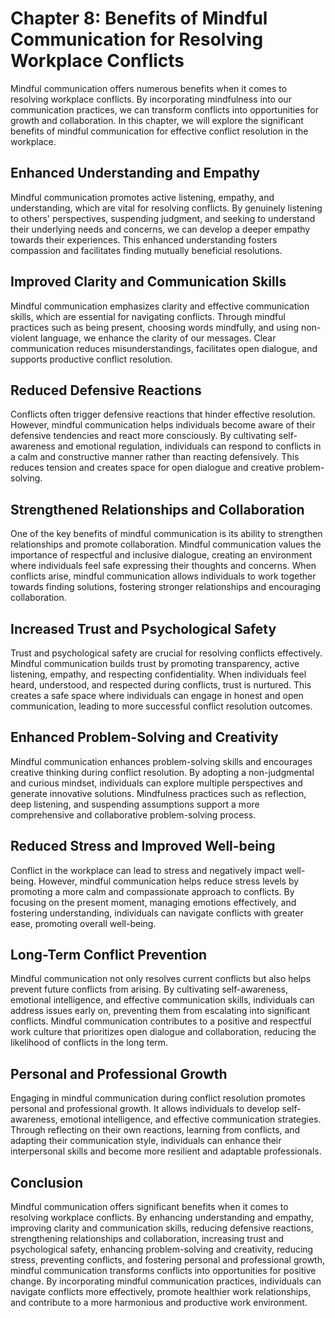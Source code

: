 Chapter 8: Benefits of Mindful Communication for Resolving Workplace Conflicts
==============================================================================

Mindful communication offers numerous benefits when it comes to resolving workplace conflicts. By incorporating mindfulness into our communication practices, we can transform conflicts into opportunities for growth and collaboration. In this chapter, we will explore the significant benefits of mindful communication for effective conflict resolution in the workplace.

Enhanced Understanding and Empathy
----------------------------------

Mindful communication promotes active listening, empathy, and understanding, which are vital for resolving conflicts. By genuinely listening to others' perspectives, suspending judgment, and seeking to understand their underlying needs and concerns, we can develop a deeper empathy towards their experiences. This enhanced understanding fosters compassion and facilitates finding mutually beneficial resolutions.

Improved Clarity and Communication Skills
-----------------------------------------

Mindful communication emphasizes clarity and effective communication skills, which are essential for navigating conflicts. Through mindful practices such as being present, choosing words mindfully, and using non-violent language, we enhance the clarity of our messages. Clear communication reduces misunderstandings, facilitates open dialogue, and supports productive conflict resolution.

Reduced Defensive Reactions
---------------------------

Conflicts often trigger defensive reactions that hinder effective resolution. However, mindful communication helps individuals become aware of their defensive tendencies and react more consciously. By cultivating self-awareness and emotional regulation, individuals can respond to conflicts in a calm and constructive manner rather than reacting defensively. This reduces tension and creates space for open dialogue and creative problem-solving.

Strengthened Relationships and Collaboration
--------------------------------------------

One of the key benefits of mindful communication is its ability to strengthen relationships and promote collaboration. Mindful communication values the importance of respectful and inclusive dialogue, creating an environment where individuals feel safe expressing their thoughts and concerns. When conflicts arise, mindful communication allows individuals to work together towards finding solutions, fostering stronger relationships and encouraging collaboration.

Increased Trust and Psychological Safety
----------------------------------------

Trust and psychological safety are crucial for resolving conflicts effectively. Mindful communication builds trust by promoting transparency, active listening, empathy, and respecting confidentiality. When individuals feel heard, understood, and respected during conflicts, trust is nurtured. This creates a safe space where individuals can engage in honest and open communication, leading to more successful conflict resolution outcomes.

Enhanced Problem-Solving and Creativity
---------------------------------------

Mindful communication enhances problem-solving skills and encourages creative thinking during conflict resolution. By adopting a non-judgmental and curious mindset, individuals can explore multiple perspectives and generate innovative solutions. Mindfulness practices such as reflection, deep listening, and suspending assumptions support a more comprehensive and collaborative problem-solving process.

Reduced Stress and Improved Well-being
--------------------------------------

Conflict in the workplace can lead to stress and negatively impact well-being. However, mindful communication helps reduce stress levels by promoting a more calm and compassionate approach to conflicts. By focusing on the present moment, managing emotions effectively, and fostering understanding, individuals can navigate conflicts with greater ease, promoting overall well-being.

Long-Term Conflict Prevention
-----------------------------

Mindful communication not only resolves current conflicts but also helps prevent future conflicts from arising. By cultivating self-awareness, emotional intelligence, and effective communication skills, individuals can address issues early on, preventing them from escalating into significant conflicts. Mindful communication contributes to a positive and respectful work culture that prioritizes open dialogue and collaboration, reducing the likelihood of conflicts in the long term.

Personal and Professional Growth
--------------------------------

Engaging in mindful communication during conflict resolution promotes personal and professional growth. It allows individuals to develop self-awareness, emotional intelligence, and effective communication strategies. Through reflecting on their own reactions, learning from conflicts, and adapting their communication style, individuals can enhance their interpersonal skills and become more resilient and adaptable professionals.

Conclusion
----------

Mindful communication offers significant benefits when it comes to resolving workplace conflicts. By enhancing understanding and empathy, improving clarity and communication skills, reducing defensive reactions, strengthening relationships and collaboration, increasing trust and psychological safety, enhancing problem-solving and creativity, reducing stress, preventing conflicts, and fostering personal and professional growth, mindful communication transforms conflicts into opportunities for positive change. By incorporating mindful communication practices, individuals can navigate conflicts more effectively, promote healthier work relationships, and contribute to a more harmonious and productive work environment.
